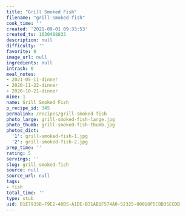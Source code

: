 ```yaml
---
title: "Grill Smoked Fish"
filename: "grill-smoked-fish"
cook_time: ''
created: '2021-09-01 09:33:53'
created_ts: 1630488833
description: null
difficulty: ''
favorite: 0
image_url: null
ingredients: null
intrash: 0
meal_notes:
- 2021-05-11-dinner
- 2020-11-22-dinner
- 2020-10-21-dinner
mine: 1
name: Grill Smoked Fish
p_recipe_id: 345
permalink: /recipes/grill-smoked-fish
photo_large: grill-smoked-fish-large.jpg
photo_thumb: grill-smoked-fish-thumb.jpg
photos_dict:
  '1': grill-smoked-fish-1.jpg
  '2': grill-smoked-fish-2.jpg
prep_time: ''
rating: 5
servings: ''
slug: grill-smoked-fish
source: null
source_url: null
tags:
- fish
total_time: ''
type: stub
uid: B1E7933D-F9E2-40B5-A1DE-B31AB1F574A0-52325-00018F5CBB35ECDB
---
```

<div class="large-8 medium-7 columns" id="writeup">	</div><!-- #writeup -->
</div><!-- #row-one -->
<div class="row" id="row-two">	<div class="medium-4 small-5 columns" id="ingredients">	</div>	<div class="medium-6 small-7 columns" id="directions">	</div>